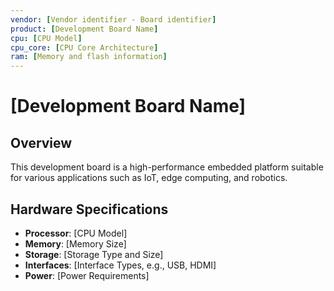 ```yaml
---
vendor: [Vendor identifier - Board identifier]
product: [Development Board Name]
cpu: [CPU Model]
cpu_core: [CPU Core Architecture]
ram: [Memory and flash information]
---
```


# [Development Board Name]

## Overview
This development board is a high-performance embedded platform suitable for various applications such as IoT, edge computing, and robotics.

## Hardware Specifications
- **Processor**: [CPU Model]
- **Memory**: [Memory Size]
- **Storage**: [Storage Type and Size]
- **Interfaces**: [Interface Types, e.g., USB, HDMI]
- **Power**: [Power Requirements]

